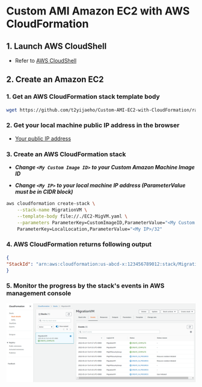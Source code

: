 # Custom AMI Amazon EC2 with AWS CloudFormation

## 1. Launch AWS CloudShell

* Refer to [AWS CloudShell](https://github.com/t2yijaeho/AWS-CloudShell)


## 2. Create an Amazon EC2

### 1. Get an AWS CloudFormation stack template body

```bash
wget https://github.com/t2yijaeho/Custom-AMI-EC2-with-CloudFormation/raw/matia/Template/EC2-MigVM.yaml
```

### 2. Get your local machine public IP address in the browser

* [Your public IP address](http://checkip.amazonaws.com/)

### 3. Create an AWS CloudFormation stack

* ***Change `<My Custom Image ID>` to your Custom Amazon Machine Image ID***

* ***Change `<My IP>` to your local machine IP address (ParameterValue must be in CIDR block)***

```bash
aws cloudformation create-stack \
    --stack-name MigrationVM \
    --template-body file://./EC2-MigVM.yaml \
    --parameters ParameterKey=CustomImageID,ParameterValue="<My Custom Image ID>" \
    ParameterKey=LocalLocation,ParameterValue="<My IP>/32"
```

### 4. AWS CloudFormation returns following output

```json
{
"StackId": "arn:aws:cloudformation:us-abcd-x:123456789012:stack/MigrationVM/b4d0f5e0-d4c2-11ec-9529-06edcc65f112"
}
```

### 5. Monitor the progress by the stack's events in AWS management console

<img src="https://github.com/t2yijaeho/Custom-AMI-EC2-with-CloudFormation/blob/matia/images/CloudFormation%20Stack%20Creation%20Events.png?raw=true">
